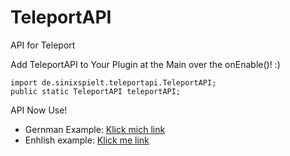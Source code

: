 # TeleportAPI
API for Teleport

Add TeleportAPI to Your Plugin at the Main over the onEnable()! :)

    import de.sinixspielt.teleportapi.TeleportAPI;
    public static TeleportAPI teleportAPI;
    
API Now Use! 
- Gernman Example: [Klick mich link](https://github.com/SinixSpielt/TeleportAPI/blob/master/TeleportAPI/src/de/sinixspielt/example/ExampleEN.java)
- Enhlish example: [Klick me link](https://github.com/SinixSpielt/TeleportAPI/blob/master/TeleportAPI/src/de/sinixspielt/example/ExampleDE.java)

